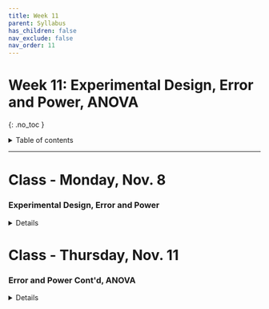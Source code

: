 ```yaml
---
title: Week 11
parent: Syllabus
has_children: false
nav_exclude: false
nav_order: 11
---
```


# Week 11: Experimental Design, Error and Power, ANOVA
{: .no_toc }

<details closed markdown="block">
  <summary>
    Table of contents
  </summary>
  {: .text-delta }
1. TOC
{:toc}
</details>

---

<!-- ########################################################################### -->

# Class - Monday, Nov. 8

### Experimental Design, Error and Power

<details closed markdown="block">
  <summary>Details</summary>

**Experimental Design**

+ [**Class Notes**](Class1/W11.C1-Notes_Experimental_Design.html){: target="blank"}

**Error and Power**

  + [**Class Notes**](Class1/W11.C1-Notes_Error_Power.html){: target="blank"}
  + [*Additional reference: Aho, Chapter 6.3-6.5*](https://drive.google.com/file/d/1ciWta1gVMPgwrTLjIeGO-4__SqNz1KqK/view?usp=sharing){: target="blank"}

</details>

<!-- ########################################################################### -->

<!-- ########################################################################### -->

# Class - Thursday, Nov. 11

### Error and Power Cont'd, ANOVA

<details closed markdown="block">
  <summary>Details</summary>

**Error and Power**

+ **In-Class Exercise** - [(zipped .Rmd)](Class2/W11.C2-Exercise_Power.Rmd.zip) - [(html)](Class2/W11.C2-Exercise_Power.html){: target="blank"}
  + Answer key: [(zipped .Rmd)](Class2/W11.C2-Exercise_Power_KEY.Rmd.zip) - [(html)](Class2/W11.C2-Exercise_Power_KEY.html){: target="blank"}

**ANOVA**

+ **Class Notes** - [(html)](Class2/W11.C2-Notes_ANOVA.html){: target="blank"} - [(pdf)](Class2/W11.C2-Notes_ANOVA.pdf){: target="blank"}
+ **In-Class Exercise** - [(zipped .Rmd)](Class2/W11.C2-Demo_ANOVA.Rmd.zip) - [(html)](Class2/W11.C2-Demo_ANOVA.html){: target="blank"}
  + Answer key: [(zipped .Rmd)](Class2/W11.C2-Demo_ANOVA_KEY.Rmd.zip) - [(html)](Class2/W11.C2-Demo_ANOVA_KEY.html){: target="blank"}

</details>

<!-- ########################################################################### -->

<!-- ########################################################################### -->

<!-- # Recitation - Friday, Nov. 12

### Measures of Distance and Similarity

<details closed markdown="block">
  <summary>Details</summary>

+ [**Class notes**](Class1/W3.C1_Notes_SummaryStats.html){: target="blank"}
+ [**Class exercise and dataset**](Class1/W3.C1_Exercise_mouse_genes/mouse_genes.zip)
  + Answer key: [RMD+DATA zipped](Class1/W3.C1_Exercise_mouse_genes/mouse_genes_KEY.zip) - [HTML](Class1/W3.C1_Exercise_mouse_genes/mouse_genes_KEY.html){: target="blank"}
  + Note that the key was reorganized a little bit to make the presentation clearer.

</details> -->

<!-- ########################################################################### -->
